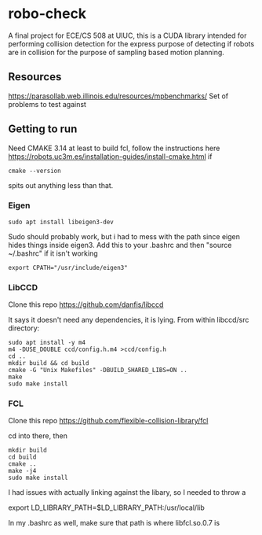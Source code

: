 # robo-check
A final project for ECE/CS 508 at UIUC, this is a CUDA library intended for performing collision detection for the express purpose of detecting if robots are in collision for the purpose of  sampling based motion planning.

## Resources
https://parasollab.web.illinois.edu/resources/mpbenchmarks/
Set of problems to test against

## Getting to run
Need CMAKE 3.14 at least to build fcl, follow the instructions here https://robots.uc3m.es/installation-guides/install-cmake.html if 

    cmake --version

spits out anything less than that.

### Eigen

    sudo apt install libeigen3-dev

Sudo should probably work, but i had to mess with the path since eigen hides things inside eigen3.
Add this to your .bashrc and then "source ~/.bashrc" if it isn't working
    
    export CPATH="/usr/include/eigen3"
 

### LibCCD
Clone this repo
https://github.com/danfis/libccd

It says it doesn't need any dependencies, it is lying. From within libccd/src directory:

    sudo apt install -y m4
    m4 -DUSE_DOUBLE ccd/config.h.m4 >ccd/config.h
    cd ..
    mkdir build && cd build
    cmake -G "Unix Makefiles" -DBUILD_SHARED_LIBS=ON ..
    make
    sudo make install

### FCL
Clone this repo
https://github.com/flexible-collision-library/fcl

cd into there, then

    mkdir build
    cd build
    cmake ..
    make -j4
    sudo make install

I had issues with actually linking against the libary, so I needed to throw a 

export LD_LIBRARY_PATH=$LD_LIBRARY_PATH:/usr/local/lib

In my .bashrc as well, make sure that path is where libfcl.so.0.7 is